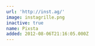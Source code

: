 ```yaml
---
url: 'http://inst.ag/'
image: instagrille.png
inactive: true
name: Pixsta
added: 2012-08-06T21:16:05.000Z
---
```

